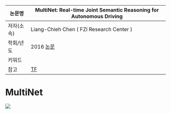 |논문명|MultiNet: Real-time Joint Semantic Reasoning for Autonomous Driving|
|-|-|
|저자(소속)|Liang-Chieh Chen ( FZI Research Center )|
|학회/년도|2016 [논문](https://arxiv.org/abs/1612.07695)|
|키워드| |
|참고|[TF](https://github.com/DeepDriving/KittiSeg)|


# MultiNet

![](http://i.imgur.com/opjxKFH.png)